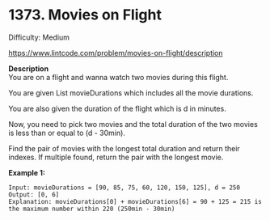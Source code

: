 # 1373. Movies on Flight

Difficulty: Medium

https://www.lintcode.com/problem/movies-on-flight/description

**Description**  
You are on a flight and wanna watch two movies during this flight.

You are given List movieDurations which includes all the movie durations.

You are also given the duration of the flight which is d in minutes.

Now, you need to pick two movies and the total duration of the two movies is less than or equal to (d - 30min).

Find the pair of movies with the longest total duration and return their indexes. If multiple found, return the pair with the longest movie.

**Example 1:**
```
Input: movieDurations = [90, 85, 75, 60, 120, 150, 125], d = 250
Output: [0, 6]
Explanation: movieDurations[0] + movieDurations[6] = 90 + 125 = 215 is the maximum number within 220 (250min - 30min)
```
